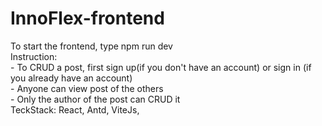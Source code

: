 # InnoFlex-frontend
To start the frontend, type npm run dev   
Instruction: <br/>
    - To CRUD a post, first sign up(if you don't have an account) or sign in (if you already have an account) <br/>
    - Anyone can view post of the others  <br/>
    - Only the author of the post can CRUD it  <br/>
  TeckStack: React, Antd, ViteJs, 
